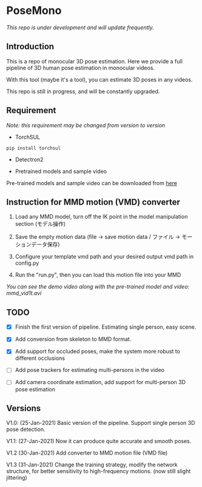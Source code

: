 # PoseMono

*This repo is under development and will update frequently.*

## Introduction

This is a repo of monocular 3D pose estimation. Here we provide a full pipeline of 3D human pose estimation in monocular videos. 

With this tool (maybe it's a tool), you can estimate 3D poses in any videos. 

This repo is still in progress, and will be constantly upgraded.

## Requirement

*Note: this requirement may be changed from version to version*

- TorchSUL

```
pip install torchsul 
```

- Detectron2

- Pretrained models and sample video 

Pre-trained models and sample video can be downloaded from [here](https://www.dropbox.com/sh/zu80ojnx9l1r1ei/AABIVaCT5MIw3CAIw6Pkf73ua?dl=0-)

## Instruction for MMD motion (VMD) converter 

1. Load any MMD model, turn off the IK point in the model manipulation section (モデル操作)

2. Save the empty motion data (file -> save motion data / ファイル -> モーションデータ保存)

3. Configure your template vmd path and your desired output vmd path in config.py 

4. Run the "run.py", then you can load this motion file into your MMD

*You can see the demo video along with the pre-trained model and video: mmd_vid1t.avi*

## TODO

- [x] Finish the first version of pipeline. Estimating single person, easy scene.

- [x] Add conversion from skeleton to MMD format.

- [x] Add support for occluded poses, make the system more robust to different occlusions

- [ ] Add pose trackers for estimating multi-persons in the video 

- [ ] Add camera coordinate estimation, add support for multi-person 3D pose estimation 

## Versions

V1.0: (25-Jan-2021) Basic version of the pipeline. Support single person 3D pose detection. 

V1.1: (27-Jan-2021) Now it can produce quite accurate and smooth poses. 

V1.2 (30-Jan-2021) Add converter to MMD motion file (VMD file) 

V1.3 (31-Jan-2021) Change the training strategy, modify the network structure, for better sensitivity to high-frequency motions. (now still slight jittering)
